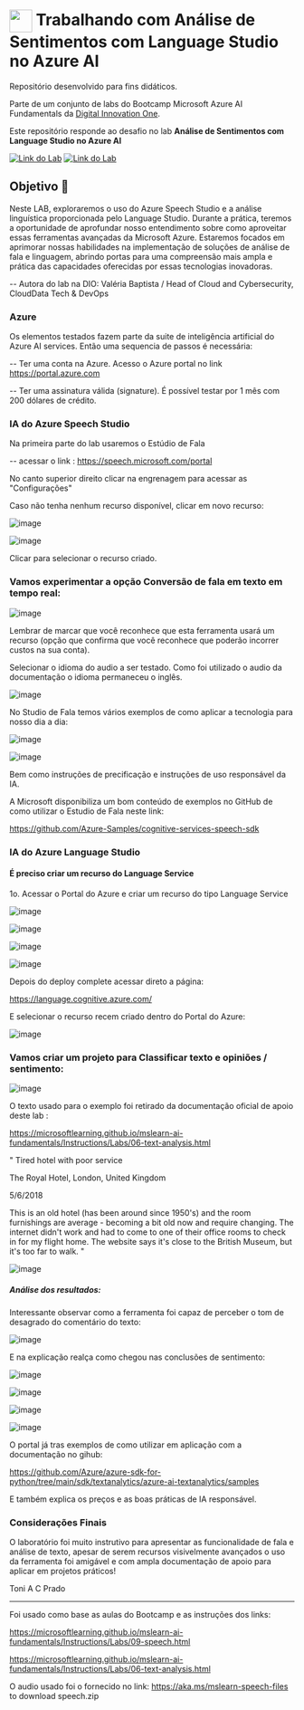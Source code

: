 <h1>
    <a href="https://www.dio.me/">
     <img align="center" width="40px" src="https://hermes.digitalinnovation.one/assets/diome/logo-minimized.png"></a>
    <span> Trabalhando com Análise de Sentimentos com Language Studio no Azure AI </span>
</h1>

Repositório desenvolvido para fins didáticos. 

Parte de um conjunto de labs do Bootcamp Microsoft Azure AI Fundamentals da [Digital Innovation One](https://www.dio.me/).

Este repositório responde ao desafio no lab  **Análise de Sentimentos com Language Studio no Azure AI** 

[![Link do Lab](https://img.shields.io/badge/▶-000?style=for-the-badge&logo=movie&logoColor=E94D5F)](https://web.dio.me/lab/analise-de-sentimentos-com-language-studio-no-azure-ai/learning/f6884c74-e7aa-4700-a84b-a3446e0b6d8d) 
[![Link do Lab](https://img.shields.io/badge/Acesse%20o%20Lab%20na%20Plataforma-E94D5F?style=for-the-badge)](https://web.dio.me/lab/analise-de-sentimentos-com-language-studio-no-azure-ai/learning/f6884c74-e7aa-4700-a84b-a3446e0b6d8d)

## Objetivo 🎯
Neste LAB, exploraremos o uso do Azure Speech Studio e a análise linguística proporcionada pelo Language Studio. Durante a prática, teremos a oportunidade de aprofundar nosso entendimento sobre como aproveitar essas ferramentas avançadas da Microsoft Azure. 
Estaremos focados em aprimorar nossas habilidades na implementação de soluções de análise de fala e linguagem, abrindo portas para uma compreensão mais ampla e prática das capacidades oferecidas por essas tecnologias inovadoras.

  -- Autora do lab na DIO: Valéria Baptista   /  Head of Cloud and Cybersecurity, CloudData Tech & DevOps

### Azure

Os elementos testados fazem parte da suite de inteligência artificial do Azure AI services. 
Então uma sequencia de passos é necessária:

-- Ter uma conta na Azure. Acesso o  Azure portal no link https://portal.azure.com

-- Ter uma assinatura válida (signature). É possível testar por 1 mês com 200 dólares de crédito.


### IA do Azure Speech Studio

Na primeira parte do lab usaremos o Estúdio de Fala

-- acessar o link : https://speech.microsoft.com/portal

No canto superior direito clicar na engrenagem para acessar as "Configurações"

Caso não tenha nenhum recurso disponível, clicar em novo recurso:

![image](https://github.com/toniacprado/DIO-Analise-de-Sentimentos-com-Language-Studio-no-Azure-AI/assets/105946569/18f85582-e59a-42d3-a83b-4dc78e3c52eb)

![image](https://github.com/toniacprado/DIO-Analise-de-Sentimentos-com-Language-Studio-no-Azure-AI/assets/105946569/1a339e14-756f-4af3-8bf6-8bb9d7af6abf)

Clicar para selecionar o recurso criado.


### Vamos experimentar a opção Conversão de fala em texto em tempo real:

![image](https://github.com/toniacprado/DIO-Analise-de-Sentimentos-com-Language-Studio-no-Azure-AI/assets/105946569/f8cdf94c-a3e9-4457-84aa-5a88db9d5185)


Lembrar de marcar que você reconhece que esta ferramenta usará um recurso (opção que confirma que você reconhece que poderão incorrer custos na sua conta).

Selecionar o idioma do audio a ser testado. Como foi utilizado o audio da documentação o idioma permaneceu o inglês.

![image](https://github.com/toniacprado/DIO-Analise-de-Sentimentos-com-Language-Studio-no-Azure-AI/assets/105946569/9a57c88b-3941-4f0f-872f-a58646ca417a)

No Studio de Fala temos vários exemplos de como aplicar a tecnologia para nosso dia a dia:

![image](https://github.com/toniacprado/DIO-Analise-de-Sentimentos-com-Language-Studio-no-Azure-AI/assets/105946569/e991210e-06b9-40a3-b96a-3e022ee37708)

![image](https://github.com/toniacprado/DIO-Analise-de-Sentimentos-com-Language-Studio-no-Azure-AI/assets/105946569/1bc1b7da-1549-42da-b713-683e937bb54a)

Bem como instruções de precificação e instruções de uso responsável da IA.

A Microsoft disponibiliza um bom conteúdo de exemplos no GitHub de como utilizar o Estudio de Fala neste link: 

https://github.com/Azure-Samples/cognitive-services-speech-sdk


### IA do Azure Language Studio

#### É preciso criar um recurso do Language Service

1o. Acessar o Portal do Azure e criar um recurso do tipo Language Service

![image](https://github.com/toniacprado/DIO-Analise-de-Sentimentos-com-Language-Studio-no-Azure-AI/assets/105946569/3484727d-e1a9-4ff2-93e0-f237f42185e4)

![image](https://github.com/toniacprado/DIO-Analise-de-Sentimentos-com-Language-Studio-no-Azure-AI/assets/105946569/6b9a3124-b92c-46fa-9fb8-ef45b087daf2)

![image](https://github.com/toniacprado/DIO-Analise-de-Sentimentos-com-Language-Studio-no-Azure-AI/assets/105946569/de113417-6bf5-4d4b-8bb9-7b3648dd1448)

![image](https://github.com/toniacprado/DIO-Analise-de-Sentimentos-com-Language-Studio-no-Azure-AI/assets/105946569/e4ea648a-403b-4999-9612-1b0c83521803)

Depois do deploy complete acessar direto a página:

https://language.cognitive.azure.com/

E selecionar o recurso recem criado dentro do Portal do Azure:

![image](https://github.com/toniacprado/DIO-Analise-de-Sentimentos-com-Language-Studio-no-Azure-AI/assets/105946569/b61ba5aa-e2df-4662-add5-05b5f408883f)


### Vamos criar um projeto para Classificar texto e opiniões / sentimento:

![image](https://github.com/toniacprado/DIO-Analise-de-Sentimentos-com-Language-Studio-no-Azure-AI/assets/105946569/9ad44c66-e1cb-4d3d-862a-dfbc758ae361)


O texto usado para o exemplo foi retirado da documentação oficial de apoio deste lab : 

https://microsoftlearning.github.io/mslearn-ai-fundamentals/Instructions/Labs/06-text-analysis.html

"
 Tired hotel with poor service
 
 The Royal Hotel, London, United Kingdom
 
 5/6/2018
 
 This is an old hotel (has been around since 1950's) and the room furnishings are average - becoming a bit old now and require changing. The internet didn't work and had to come to one of their office rooms to check in for my flight home. The website says it's close to the British Museum, but it's too far to walk.
"


![image](https://github.com/toniacprado/DIO-Analise-de-Sentimentos-com-Language-Studio-no-Azure-AI/assets/105946569/55a296e8-1079-49ec-9602-848e82603bb5)


##### Análise dos resultados:
Interessante observar como a ferramenta foi capaz de perceber o tom de desagrado do comentário do texto:

![image](https://github.com/toniacprado/DIO-Analise-de-Sentimentos-com-Language-Studio-no-Azure-AI/assets/105946569/d8072596-ac26-4092-ab86-4c5269bd1602)

E na explicação realça como chegou nas conclusões de sentimento:

![image](https://github.com/toniacprado/DIO-Analise-de-Sentimentos-com-Language-Studio-no-Azure-AI/assets/105946569/0d7a3356-92b7-426a-a6f5-a7280daabb4d)

![image](https://github.com/toniacprado/DIO-Analise-de-Sentimentos-com-Language-Studio-no-Azure-AI/assets/105946569/3078888b-e334-4160-ade1-886f511aa4f4)

![image](https://github.com/toniacprado/DIO-Analise-de-Sentimentos-com-Language-Studio-no-Azure-AI/assets/105946569/641bb683-b522-4d83-b597-5700f535e499)

![image](https://github.com/toniacprado/DIO-Analise-de-Sentimentos-com-Language-Studio-no-Azure-AI/assets/105946569/9908b9a2-34b7-415f-a8de-3337f6043bc0)


O portal já tras exemplos de como utilizar em aplicação com a documentação no gihub:  

https://github.com/Azure/azure-sdk-for-python/tree/main/sdk/textanalytics/azure-ai-textanalytics/samples

E também explica os preços e as boas práticas de IA responsável.

### Considerações Finais
O laboratório foi muito instrutivo para apresentar as funcionalidade de fala e análise de texto, apesar de serem recursos visivelmente avançados o uso da ferramenta foi amigável e com ampla documentação de apoio para aplicar em projetos práticos!

Toni A C Prado


----
Foi usado como base as aulas do Bootcamp e as instruções dos links:

https://microsoftlearning.github.io/mslearn-ai-fundamentals/Instructions/Labs/09-speech.html

https://microsoftlearning.github.io/mslearn-ai-fundamentals/Instructions/Labs/06-text-analysis.html

O audio usado foi o fornecido no link:  https://aka.ms/mslearn-speech-files to download speech.zip



